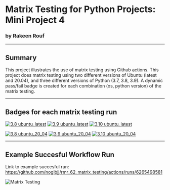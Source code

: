 # Matrix Testing for Python Projects: Mini Project 4
### by Rakeen Rouf

---
## Summary

This project illustrates the use of matrix testing using Github actions. This project does matrix testing using two different versions of Ubuntu (latest and 20.04), and three different versions of Python (3.7, 3.8, 3.9). A dynamic pass/fail badge is created for each combination (os, python version) of the matrix testing.

---
## Badges for each matrix testing run

[![3.8 ubuntu_latest](https://byob.yarr.is/nogibjj/rmr_62_matrix_testing/ubuntu_latest_Python_3_7)](https://github.com/nogibjj/rmr_62_matrix_testing/actions/workflows/python_ci_cd.yml)
[![3.9 ubuntu_latest](https://byob.yarr.is/nogibjj/rmr_62_matrix_testing/ubuntu_latest_Python_3_8)](https://github.com/nogibjj/rmr_62_matrix_testing/actions/workflows/python_ci_cd.yml)
[![3.10 ubuntu_latest](https://byob.yarr.is/nogibjj/rmr_62_matrix_testing/ubuntu_latest_Python_3_9)](https://github.com/nogibjj/rmr_62_matrix_testing/actions/workflows/python_ci_cd.yml)

[![3.8 ubuntu_20_04](https://byob.yarr.is/nogibjj/rmr_62_matrix_testing/ubuntu_20_04_Python_3_7)](https://github.com/nogibjj/rmr_62_matrix_testing/actions/workflows/python_ci_cd.yml)
[![3.9 ubuntu_20_04](https://byob.yarr.is/nogibjj/rmr_62_matrix_testing/ubuntu_20_04_Python_3_8)](https://github.com/nogibjj/rmr_62_matrix_testing/actions/workflows/python_ci_cd.yml)
[![3.10 ubuntu_20_04](https://byob.yarr.is/nogibjj/rmr_62_matrix_testing/ubuntu_20_04_Python_3_9)](https://github.com/nogibjj/rmr_62_matrix_testing/actions/workflows/python_ci_cd.yml)

---
## Example Succesful Workflow Run
Link to example succesful run:
https://github.com/nogibjj/rmr_62_matrix_testing/actions/runs/6265498581

![Matrix Testing](https://user-images.githubusercontent.com/36940292/269713380-0218b82a-f717-4dc3-96a5-3a3432282470.png)
